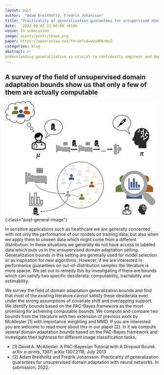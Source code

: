 ```yaml
---
layout: post
author:  "Adam Breitholtz, Fredrik Johansson"
title: "Practicality of generalization guarantees for unsupervised domain adaptation with neural networks"
date:   2022-09-02 13:00:00 +0100
venue: In submission
image: assets/posts/cbope.png
paper: https://openreview.net/forum?id=vUuHPRrWs2
categories: blog
abstract: >-
Understanding generalization is crucial to confidently engineer and deploy machine learning models, especially when deployment implies a shift in the data domain. For such domain adaptation problems, we seek generalization bounds which are tractably computable and tight. If these desiderata can be reached, the bounds can serve as guarantees for adequate performance in deployment. However, in applications where deep neural networks are the models of choice, deriving results which fulfill these remains an unresolved challenge; most existing bounds are either vacuous or has non-estimable terms, even in favorable conditions. In this work, we evaluate existing bounds from the literature with potential to satisfy our desiderata on domain adaptation image classification tasks, where deep neural networks are preferred. We find that all bounds are vacuous and that sample generalization terms account for much of the observed looseness, especially when these terms interact with measures of domain shift. To overcome this and arrive at the tightest possible results, we combine each bound with recent data-dependent PAC-Bayes analysis, greatly improving the guarantees. We find that, when domain overlap can be assumed, a simple importance weighting extension of previous work provides the tightest estimable bound. Finally, we study which terms dominate the bounds and identify possible directions for further improvement.
---
```


## A survey of the field of unsupervised domain adaptation bounds show us that only a few of them are actually computable

![Minimum bound values achieved](/assets/posts/cbope.png){:class="post-general-image"}

In sensitive applications such as healthcare we are generally concerned with not only the performance of our models on training data; but also when we apply them to unseen data which might come from a different distribution. In these situations we generally do not have access to labeled data which puts us in the unsupervised domain adaptation setting. Generalization bounds in this setting are generally used for model selection or as inspiration for new algorithms. However, if we are interested in performance guarantees on out-of-distribution samples the literature is more sparse. We set out to remedy this by investigating if there are bounds which can satisfy two specific desiderata: computability, tractability and estimability.

We survey the field of domain adaptation generalization bounds and find that most of the existing literature cannot satisfy these desiderata even under the strong assumptions of covariate shift and overlapping support. We identify bounds based on the PAC-Bayes framework as the most promising for achieving computable bounds. We compute and compare two bounds from the literature with two extension of previous work by McAllester [1] with importance weighting and MMD.
If you are interested you are welcome to read more about this in our paper [2]. In it we compute several domain adaptation bounds based on the PAC-Bayes framework and investigate their tightness for different image classification tasks.

* [1] David A. McAllester. A PAC-Bayesian Tutorial with A Dropout Bound. arXiv e-prints, 1307:
arXiv:1307.2118, July 2013
* [2] Adam Breitholtz and Fredrik Johansson. Practicality of generalization guarantees for unsupervised
domain adaptation with neural networks. In submission, 2022.
